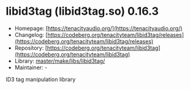 # libid3tag (libid3tag.so) 0.16.3
  - Homepage: [https://tenacityaudio.org/](https://tenacityaudio.org/)
  - Changelog: [https://codeberg.org/tenacityteam/libid3tag/releases](https://codeberg.org/tenacityteam/libid3tag/releases)
  - Repository: [https://codeberg.org/tenacityteam/libid3tag](https://codeberg.org/tenacityteam/libid3tag)
  - Library: [master/make/libs/libid3tag/](https://github.com/Freetz-NG/freetz-ng/tree/master/make/libs/libid3tag/)
  - Maintainer: -

ID3 tag manipulation library
